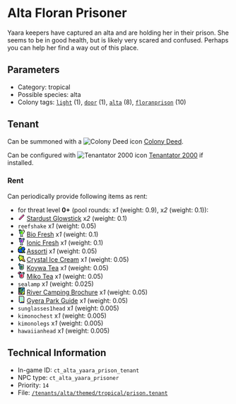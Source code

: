 # Alta Floran Prisoner

Yaara keepers have captured an alta and are holding her in their prison. She seems to be in good health, but is likely very scared and confused. Perhaps you can help her find a way out of this place.

## Parameters

- Category: tropical
- Possible species: alta
- Colony tags: [`light`](https://ceterai.github.io/MyEnternia/Wiki/Tags/Light) (1), [`door`](https://ceterai.github.io/MyEnternia/Wiki/Tags/Door) (1), [`alta`](https://ceterai.github.io/MyEnternia/Wiki/Tags/Alta) (8), [`floranprison`](https://ceterai.github.io/MyEnternia/Wiki/Tags/Floranprison) (10)

## Tenant

Can be summoned with a <img src="https://starbounder.org/mediawiki/images/9/93/Colony_Deed.gif" alt="Colony Deed icon" width="9.6" height="15"/> [Colony Deed](https://starbounder.org/Colony_Deed).

Can be configured with <img src="https://steamuserimages-a.akamaihd.net/ugc/920304477977773128/D47BB0FD18E520B722C013CEDE14AC017779D44C/" alt="Tenantator 2000 icon" width="16" height="16"/> [Tenantator 2000](https://steamcommunity.com/sharedfiles/filedetails/?id=1405753979) if installed.

### Rent

Can periodically provide following items as rent:

- for threat level **0+** (pool rounds: x*1* (weight: 0.9), x*2* (weight: 0.1)):
- <img src="https://raw.githubusercontent.com/Ceterai/Enternia/main/items/active/alta/glowsticks/stardust.png" alt="Stardust Glowstick icon" loading="lazy" width="auto" height="16px"/> [Stardust Glowstick](https://ceterai.github.io/MyEnternia/Wiki/StardustGlowstick) x*2* (weight: 0.1)
- `reefshake` x*1* (weight: 0.05)
- <img src="https://raw.githubusercontent.com/Ceterai/Enternia/main/items/generic/food/tier1/ct_bio_fresh.png" alt="Bio Fresh icon" loading="lazy" width="auto" height="16px"/> [Bio Fresh](https://ceterai.github.io/MyEnternia/Wiki/BioFresh) x*1* (weight: 0.1)
- <img src="https://raw.githubusercontent.com/Ceterai/Enternia/main/items/generic/food/tier1/ct_ionic_fresh.png" alt="Ionic Fresh icon" loading="lazy" width="auto" height="16px"/> [Ionic Fresh](https://ceterai.github.io/MyEnternia/Wiki/IonicFresh) x*1* (weight: 0.1)
- <img src="https://raw.githubusercontent.com/Ceterai/Enternia/main/items/generic/food/tier2/ct_assorti.png" alt="Assorti icon" loading="lazy" width="auto" height="16px"/> [Assorti](https://ceterai.github.io/MyEnternia/Wiki/Assorti) x*1* (weight: 0.05)
- <img src="https://raw.githubusercontent.com/Ceterai/Enternia/main/items/generic/food/tier2/ct_crystal_icecream.png" alt="Crystal Ice Cream icon" loading="lazy" width="auto" height="16px"/> [Crystal Ice Cream](https://ceterai.github.io/MyEnternia/Wiki/CrystalIceCream) x*1* (weight: 0.05)
- <img src="https://raw.githubusercontent.com/Ceterai/Enternia/main/items/generic/food/tier2/ct_koywa_tea.png" alt="Koywa Tea icon" loading="lazy" width="auto" height="16px"/> [Koywa Tea](https://ceterai.github.io/MyEnternia/Wiki/KoywaTea) x*1* (weight: 0.05)
- <img src="https://raw.githubusercontent.com/Ceterai/Enternia/main/items/generic/food/tier2/ct_miko_tea.png" alt="Miko Tea icon" loading="lazy" width="auto" height="16px"/> [Miko Tea](https://ceterai.github.io/MyEnternia/Wiki/MikoTea) x*1* (weight: 0.05)
- `sealamp` x*1* (weight: 0.025)
- <img src="https://raw.githubusercontent.com/Ceterai/Enternia/main/codex/alta/paper/koywa.png" alt="River Camping Brochure icon" loading="lazy" width="auto" height="16px"/> [River Camping Brochure](https://ceterai.github.io/MyEnternia/Wiki/RiverCampingBrochure) x*1* (weight: 0.05)
- <img src="https://raw.githubusercontent.com/Ceterai/Enternia/main/codex/alta/ebook/gyera.png" alt="Gyera Park Guide icon" loading="lazy" width="auto" height="16px"/> [Gyera Park Guide](https://ceterai.github.io/MyEnternia/Wiki/GyeraParkGuide) x*1* (weight: 0.05)
- `sunglasses1head` x*1* (weight: 0.005)
- `kimonochest` x*1* (weight: 0.005)
- `kimonolegs` x*1* (weight: 0.005)
- `hawaiianhead` x*1* (weight: 0.005)

## Technical Information

- In-game ID: `ct_alta_yaara_prison_tenant`
- NPC type: `ct_alta_yaara_prisoner`
- Priority: `14`
- File: [`/tenants/alta/themed/tropical/prison.tenant`](https://github.com/Ceterai/Enternia/blob/main/tenants/alta/themed/tropical/prison.tenant)
